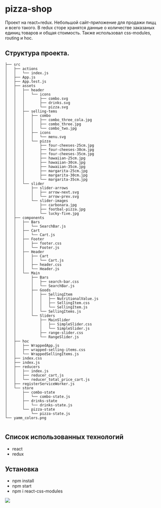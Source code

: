 pizza-shop
=====================

Проект на react+redux. Небольшой сайт-приложение для продажи пицц и всего такого. В redux сторе хранятся данные о количестве заказаных единиц товаров и общая стоимость. Также использовал css-modules, routing и hoc.


Структура проекта. 
-----------------------------------
```
├── src
│   ├── actions
│   │   └── index.js
│   ├── App.js
│   ├── App.test.js
│   ├── assets
│   │   ├── header
│   │   │   └── icons
│   │   │       ├── combo.svg
│   │   │       ├── drinks.svg
│   │   │       └── pizza.svg
│   │   ├── selling-tems
│   │   │   ├── combo
│   │   │   │   ├── combo_three_cola.jpg
│   │   │   │   ├── combo_three.jpg
│   │   │   │   └── combo_two.jpg
│   │   │   ├── icons
│   │   │   │   └── menu.svg
│   │   │   └── pizza
│   │   │       ├── four-cheeses-25cm.jpg
│   │   │       ├── four-cheeses-30cm.jpg
│   │   │       ├── four-cheeses-35cm.jpg
│   │   │       ├── hawaiian-25cm.jpg
│   │   │       ├── hawaiian-30cm.jpg
│   │   │       ├── hawaiian-35cm.jpg
│   │   │       ├── margarita-25cm.jpg
│   │   │       ├── margarita-30cm.jpg
│   │   │       └── margarita-35cm.jpg
│   │   └── slider
│   │       ├── slider-arrows
│   │       │   ├── arrow-next.svg
│   │       │   └── arrow-prev.svg
│   │       └── slider-images
│   │           ├── carbonara.jpg
│   │           ├── footbal-pizza.jpg
│   │           └── lucky-five.jpg
│   ├── components
│   │   ├── Bars
│   │   │   └── SearchBar.js
│   │   ├── Cart
│   │   │   └── Cart.js
│   │   ├── Footer
│   │   │   ├── footer.css
│   │   │   └── Footer.js
│   │   ├── Header
│   │   │   ├── Cart
│   │   │   │   └── Cart.js
│   │   │   ├── header.css
│   │   │   └── Header.js
│   │   └── Main
│   │       ├── Bars
│   │       │   ├── search-bar.css
│   │       │   └── SearchBar.js
│   │       ├── Goods
│   │       │   ├── SellingItem
│   │       │   │   ├── NutritionalValue.js
│   │       │   │   ├── SellingItem.css
│   │       │   │   └── SellingItem.js
│   │       │   └── SellingItems.js
│   │       └── Sliders
│   │           ├── MainSlider
│   │           │   ├── SimpleSlider.css
│   │           │   └── SimpleSlider.js
│   │           ├── range-slider.css
│   │           └── RangeSlider.js
│   ├── hoc
│   │   ├── WrappedApp.js
│   │   ├── wrapped-selling-items.css
│   │   └── WrappedSellingItems.js
│   ├── index.css
│   ├── index.js
│   ├── reducers
│   │   ├── index.js
│   │   ├── reducer_cart.js
│   │   └── reducer_total_price_cart.js
│   ├── registerServiceWorker.js
│   └── store
│       ├── combo-state
│       │   └── combo-state.js
│       ├── drinks-state
│       │   └── drinks-state.js
│       └── pizza-state
│           └── pizza-state.js
└── yamm_colors.png


```
Список использованных технологий
-----------------------------------
* react
* redux

Установка
-----------------------------------
* npm install
* npm start
* npm i react-css-modules

![](https://i.imgur.com/23MffJn.gif)
